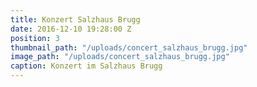 ```yaml
---
title: Konzert Salzhaus Brugg
date: 2016-12-10 19:28:00 Z
position: 3
thumbnail_path: "/uploads/concert_salzhaus_brugg.jpg"
image_path: "/uploads/concert_salzhaus_brugg.jpg"
caption: Konzert im Salzhaus Brugg
---
```


